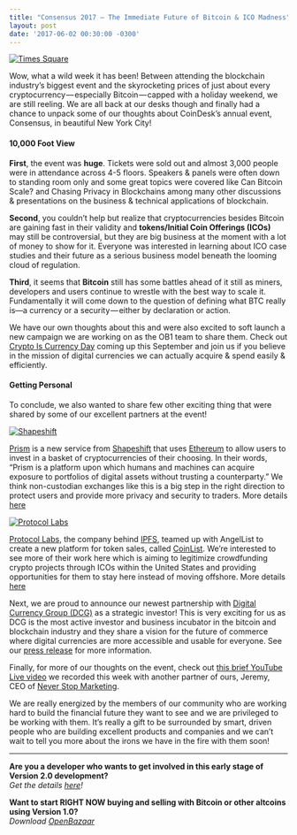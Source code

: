 ```yaml
---
title: "Consensus 2017 — The Immediate Future of Bitcoin & ICO Madness" 
layout: post
date: '2017-06-02 00:30:00 -0300'
---
```

        
[![Times Square](https://blog.openbazaar.org/wp-content/uploads/2017/06/Times-Square.png)](https://blog.openbazaar.org/wp-content/uploads/2017/06/Times-Square.png)

Wow, what a wild week it has been! Between attending the blockchain industry’s biggest event and the skyrocketing prices of just about every cryptocurrency — especially Bitcoin — capped with a holiday weekend, we are still reeling. We are all back at our desks though and finally had a chance to unpack some of our thoughts about CoinDesk’s annual event, Consensus, in beautiful New York City!

#### 10,000 Foot View

**First**, the event was **huge**. Tickets were sold out and almost 3,000 people were in attendance across 4-5 floors. Speakers & panels were often down to standing room only and some great topics were covered like Can Bitcoin Scale? and Chasing Privacy in Blockchains among many other discussions & presentations on the business & technical applications of blockchain.

**Second**, you couldn’t help but realize that cryptocurrencies besides Bitcoin are gaining fast in their validity and **tokens/Initial Coin Offerings (ICOs)** may still be controversial, but they are big business at the moment with a lot of money to show for it. Everyone was interested in learning about ICO case studies and their future as a serious business model beneath the looming cloud of regulation.

**Third**, it seems that **Bitcoin** still has some battles ahead of it still as miners, developers and users continue to wrestle with the best way to scale it. Fundamentally it will come down to the question of defining what BTC really is—a currency or a security — either by declaration or action.

We have our own thoughts about this and were also excited to soft launch a new campaign we are working on as the OB1 team to share them. Check out [Crypto Is Currency Day](https://www.thunderclap.it/projects/57459-crypto-is-currency-day) coming up this September and join us if you believe in the mission of digital currencies we can actually acquire & spend easily & efficiently.

#### Getting Personal

To conclude, we also wanted to share few other exciting thing that were shared by some of our excellent partners at the event!

[![Shapeshift](https://blog.openbazaar.org/wp-content/uploads/2017/06/Shapeshift-1024x381.jpg)](https://blog.openbazaar.org/wp-content/uploads/2017/06/Shapeshift.jpg)

[Prism](https://prism.exchange/) is a new service from [Shapeshift](https://shapeshift.io) that uses [Ethereum](https://www.ethereum.org/) to allow users to invest in a basket of cryptocurrencies of their choosing. In their words, “Prism is a platform upon which humans and machines can acquire exposure to portfolios of digital assets without trusting a counterparty.” We think non-custodian exchanges like this is a big step in the right direction to protect users and provide more privacy and security to traders. More details [here](https://news.bitcoin.com/shapeshift-launches-prism-portfolio-platform/)

[![Protocol Labs](https://blog.openbazaar.org/wp-content/uploads/2017/06/Protocol-Labs-1024x768.jpg)](https://blog.openbazaar.org/wp-content/uploads/2017/06/Protocol-Labs.jpg)

[Protocol Labs](https://protocol.ai/), the company behind [IPFS](https://ipfs.io), teamed up with AngelList to create a new platform for token sales, called [CoinList](http://coinlist.co/). We’re interested to see more of their work here which is aiming to legitimize crowdfunding crypto projects through ICOs within the United States and providing opportunities for them to stay here instead of moving offshore. More details [here](https://www.forbes.com/sites/laurashin/2017/05/18/want-to-hold-an-ico-coinlist-makes-it-easy-and-legal/#7daa28f77ce5)

Next, we are proud to announce our newest partnership with [Digital Currency Group (DCG)](http://dcg.co/) as a strategic investor! This is very exciting for us as DCG is the most active investor and business incubator in the bitcoin and blockchain industry and they share a vision for the future of commerce where digital currencies are more accessible and usable for everyone. See our [press release](https://www.openbazaar.org/ob1-raises-4-2m-to-build-a-decentralized-marketplace-using-digital-currencies/) for more information.

Finally, for more of our thoughts on the event, check out [this brief YouTube Live video](https://youtu.be/T8S90aoWCIY) we recorded this week with another partner of ours, Jeremy, CEO of [Never Stop Marketing](https://www.neverstopmarketing.com/).

We are really energized by the members of our community who are working hard to build the financial future they want to see and we are privileged to be working with them. It’s really a gift to be surrounded by smart, driven people who are building excellent products and companies and we can’t wait to tell you more about the irons we have in the fire with them soon!

* * *

**Are you a developer who wants to get involved in this early stage of Version 2.0 development?**  
_Get the details [here](https://blog.openbazaar.org/milestone-1-developer-release-for-openbazaar-2-0/#.WJuWRxIrLOR)!_

**Want to start RIGHT NOW buying and selling with Bitcoin or other altcoins using Version 1.0?**  
_Download [OpenBazaar](https://openbazaar.org)_